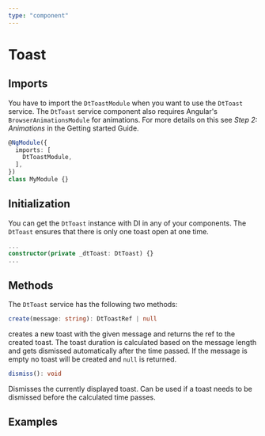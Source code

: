 ```yaml
---
type: "component"
---
```


# Toast

<docs-source-example example="DefaultToastExampleComponent"></docs-source-example>

## Imports

You have to import the `DtToastModule` when you want to use the `DtToast` service.
The `DtToast` service component also requires Angular's `BrowserAnimationsModule` for animations. For more details on this see *Step 2: Animations* in the Getting started Guide.

```typescript
@NgModule({
  imports: [
    DtToastModule,
  ],
})
class MyModule {}
```

## Initialization

You can get the `DtToast` instance with DI in any of your components. The `DtToast` ensures that there is only one toast open at one time.

```typescript
...
constructor(private _dtToast: DtToast) {}
...
```

## Methods

The `DtToast` service has the following two methods:

```typescript
create(message: string): DtToastRef | null
```
creates a new toast with the given message and returns the ref to the created toast. The toast duration is calculated based on the message length and gets dismissed automatically after the time passed. If the message is empty no toast will be created and `null` is returned.

```typescript
dismiss(): void
```
Dismisses the currently displayed toast. Can be used if a toast needs to be dismissed before the calculated time passes.

## Examples

<docs-source-example example="DynamicMsgToastExampleComponent"></docs-source-example>
